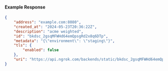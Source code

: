 <!-- Code generated for API Clients. DO NOT EDIT. -->

#### Example Response

```json
{
	"address": "example.com:8080",
	"created_at": "2024-05-23T20:36:22Z",
	"description": "acme weighted",
	"id": "bkdsc_2gsqMFWHd64emQpsgRd2x8q6DTp",
	"metadata": "{\"environment\": \"staging\"}",
	"tls": {
		"enabled": false
	},
	"uri": "https://api.ngrok.com/backends/static/bkdsc_2gsqMFWHd64emQpsgRd2x8q6DTp"
}
```

